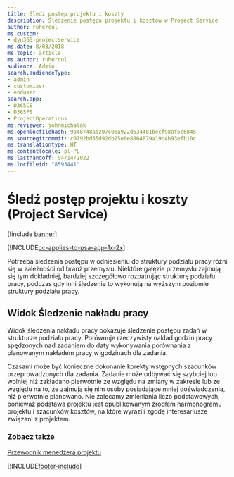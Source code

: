 ```yaml
---
title: Śledź postęp projektu i koszty
description: Śledzenie postępu projektu i kosztów w Project Service
author: ruhercul
ms.custom:
- dyn365-projectservice
ms.date: 8/03/2018
ms.topic: article
ms.author: ruhercul
audience: Admin
search.audienceType:
- admin
- customizer
- enduser
search.app:
- D365CE
- D365PS
- ProjectOperations
ms.reviewer: johnmichalak
ms.openlocfilehash: 9a48748ad207c08a922d534481becf98af5c6845
ms.sourcegitcommit: c0792bd65d92db25e0e8864879a19c4b93efb10c
ms.translationtype: HT
ms.contentlocale: pl-PL
ms.lasthandoff: 04/14/2022
ms.locfileid: "8593441"
---
```

# <a name="track-project-progress-and-cost-project-service"></a>Śledź postęp projektu i koszty (Project Service)

[!include [banner](../includes/psa-now-project-operations.md)]

[!INCLUDE[cc-applies-to-psa-app-1x-2x](../includes/cc-applies-to-psa-app-1x-2x.md)]

Potrzeba śledzenia postępu w odniesieniu do struktury podziału pracy różni się w zależności od branż przemysłu. Niektóre gałęzie przemysłu zajmują się tym dokładniej, bardziej szczegółowo rozpatrując strukturę podziału pracy, podczas gdy inni śledzenie to wykonują na wyższym poziomie struktury podziału pracy.  
  
## <a name="effort-tracking-view"></a>Widok Śledzenie nakładu pracy  
Widok śledzenia nakładu pracy pokazuje śledzenie postępu zadań w strukturze podziału pracy. Porównuje rzeczywisty nakład godzin pracy spędzonych nad zadaniem do daty wykonywania porównania z planowanym nakładem pracy w godzinach dla zadania.  
  
Czasami może być konieczne dokonanie korekty wstępnych szacunków przeprowadzonych dla zadania. Zadanie może odbywać się szybciej lub wolniej niż zakładano pierwotnie ze względu na zmiany w zakresie lub ze względu na to, że zajmują się nim osoby posiadające mniej doświadczenia, niż pierwotnie planowano. Nie zalecamy zmieniania liczb podstawowych, ponieważ podstawa projektu jest opublikowanym źródłem harmonogramu projektu i szacunków kosztów, na które wyrazili zgodę interesariusze związani z projektem.  
  
### <a name="see-also"></a>Zobacz także  
 [Przewodnik menedżera projektu](../psa/project-manager-guide.md)


[!INCLUDE[footer-include](../includes/footer-banner.md)]
